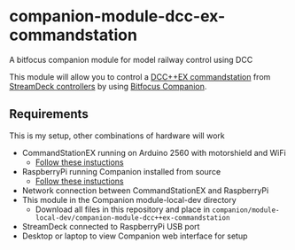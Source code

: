 # companion-module-dcc-ex-commandstation
A bitfocus companion module for model railway control using DCC 

This module will allow you to control a [DCC++EX commandstation](https://dcc-ex.com/index.html) from [StreamDeck controllers](https://www.elgato.com/en/stream-deck) by using [Bitfocus Companion](https://bitfocus.io).

## Requirements
This is my setup, other combinations of hardware will work

* CommandStationEX running on Arduino 2560 with motorshield and WiFi
  * [Follow these instuctions](https://dcc-ex.com/get-started/index.html)
* RaspberryPi running Companion installed from source
  * [Follow these instuctions](https://github.com/bitfocus/companion/wiki/Manual-Install-on-Raspberry-Pi)
* Network connection between CommandStationEX and RaspberryPi
* This module in the Companion module-local-dev directory
  * Download all files in this repository and place in `companion/module-local-dev/companion-module-dcc++ex-commandstation`
* StreamDeck connected to RaspberryPi USB port
* Desktop or laptop to view Companion web interface for setup
